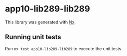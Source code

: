 # app10-lib289-lib289

This library was generated with [Nx](https://nx.dev).

## Running unit tests

Run `nx test app10-lib289-lib289` to execute the unit tests.
